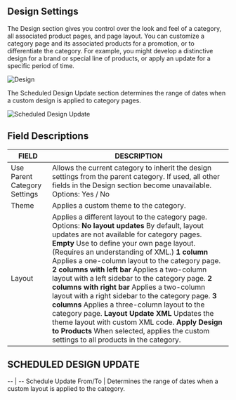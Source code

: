 Design Settings
--

The Design section gives you control over the look and feel of a category, all associated product pages, and page layout. You can customize a category page and its associated products for a promotion, or to differentiate the category. For example, you might develop a distinctive design for a brand or special line of products, or apply an update for a specific period of time.

![Design](https://docs.magento.com/m2/ce/user_guide/Resources/Images/category-design_thumb_0_0.png)

The Scheduled Design Update section determines the range of dates when a custom design is applied to category pages.

![Scheduled Design Update](https://docs.magento.com/m2/ce/user_guide/Resources/Images/category-scheduled-design-update_thumb_0_0.png)

## Field Descriptions

FIELD| DESCRIPTION
-- | --
Use Parent Category Settings | Allows the current category to inherit the design settings from the parent category. If used, all other fields in the Design section become unavailable. Options: Yes / No
Theme | Applies a custom theme to the category.
Layout | Applies a different layout to the category page. Options: **No layout updates** By default, layout updates are not available for category pages. **Empty** Use to define your own page layout. (Requires an understanding of XML.) **1 column** Applies a one-column layout to the category page. **2 columns with left bar** Applies a two-column layout with a left sidebar to the category page. **2 columns with right bar** Applies a two-column layout with a right sidebar to the category page. **3 columns** Applies a three-column layout to the category page. **Layout Update XML** Updates the theme layout with custom XML code. **Apply Design to Products** When selected, applies the custom settings to all products in the category. 

## SCHEDULED DESIGN UPDATE

-- | --
Schedule Update From/To | Determines the range of dates when a custom layout is applied to the category.